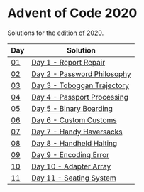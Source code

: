 # Advent of Code 2020

Solutions for the [edition of 2020](https://adventofcode.com/).

|Day|Solution|
|---|---|
|[01](https://adventofcode.com/2020/day/1)|[Day 1 - Report Repair](/2020/01)|
|[02](https://adventofcode.com/2020/day/2)|[Day 2 - Password Philosophy](/2020/02)|
|[03](https://adventofcode.com/2020/day/3)|[Day 3 - Toboggan Trajectory](/2020/03)|
|[04](https://adventofcode.com/2020/day/4)|[Day 4 - Passport Processing](/2020/04)|
|[05](https://adventofcode.com/2020/day/5)|[Day 5 - Binary Boarding](/2020/05)|
|[06](https://adventofcode.com/2020/day/6)|[Day 6 - Custom Customs](/2020/06)|
|[07](https://adventofcode.com/2020/day/7)|[Day 7 - Handy Haversacks](/2020/07)|
|[08](https://adventofcode.com/2020/day/8)|[Day 8 - Handheld Halting](/2020/08)|
|[09](https://adventofcode.com/2020/day/9)|[Day 9 - Encoding Error](/2020/09)|
|[10](https://adventofcode.com/2020/day/10)|[Day 10 - Adapter Array](/2020/10)|
|[11](https://adventofcode.com/2020/day/11)|[Day 11 - Seating System](/2020/11)|